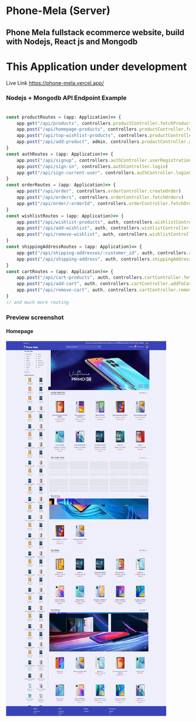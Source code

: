 # Phone-Mela (Server)

## Phone Mela fullstack ecommerce website, build with Nodejs, React js and Mongodb


# This Application under development

Live Link https://phone-mela.vercel.app/

[comment]: <> (netlify account raju)

### Nodejs + Mongodb API Endpoint Example

```js

const productRoutes = (app: Application)=> {
	app.get("/api/products", controllers.productController.fetchProducts)
	app.post("/api/homepage-products", controllers.productController.fetchHomePageProducts)
	app.post("/api/top-wishlist-products", controllers.productController.topWishlistProducts)
	app.post("/api/add-product", admin, controllers.productController.addProduct)
}
const authRoutes = (app: Application)=> {		
	app.post("/api/signup", controllers.authController.userRegistration)
	app.post("/api/sign-in", controllers.authController.login)
	app.get("/api/sign-current-user", controllers.authController.loginCurrentUser)
}
const orderRoutes = (app: Application)=> {		
	app.post("/api/order", controllers.orderController.createOrder)
	app.post("/api/orders", controllers.orderController.fetchOrders)
	app.get("/api/order/:orderId", controllers.orderController.fetchOrder)
}
const wishlistRoutes = (app: Application)=> {
	app.post("/api/wishlist-products", auth, controllers.wishlistController.fetchWishlistProducts)
	app.post("/api/add-wishlist", auth, controllers.wishlistController.addToWishlist)	  
	app.post("/api/remove-wishlist", auth, controllers.wishlistController.removeToWishlist)
}
const shippingAddressRoutes = (app: Application)=> {
	app.get("/api/shipping-addresses/:customer_id", auth, controllers.shippingAddressController.getShippingAddress)
	app.post("/api/shipping-address", auth, controllers.shippingAddressController.addShippingAddress)
}
const cartRoutes = (app: Application)=> {		
	app.post("/api/cart-products", auth, controllers.cartController.fetchCartProducts)
	app.post("/api/add-cart", auth, controllers.cartController.addToCart)
	app.post("/api/remove-cart", auth, controllers.cartController.removeToCart)
}
// and much more routing
```



### Preview screenshot

#### Homepage
![preview-image](./static/Backgroundcopy.webp)



